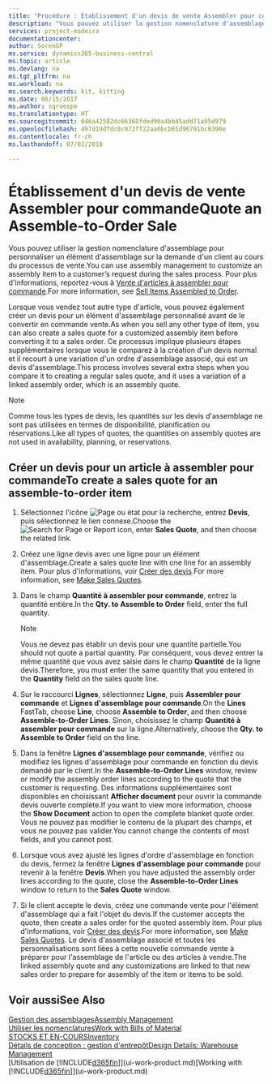 ```yaml
---
title: "Procédure : Établissement d'un devis de vente Assembler pour commande | Microsoft Docs"
description: "Vous pouvez utiliser la gestion nomenclature d'assemblage pour personnaliser un élément d'assemblage sur la demande d'un client au cours du processus de vente."
services: project-madeira
documentationcenter: 
author: SorenGP
ms.service: dynamics365-business-central
ms.topic: article
ms.devlang: na
ms.tgt_pltfrm: na
ms.workload: na
ms.search.keywords: kit, kitting
ms.date: 08/15/2017
ms.author: sgroespe
ms.translationtype: HT
ms.sourcegitcommit: 046a42582dc66368fded90a4bb45add71a95d979
ms.openlocfilehash: 497d19dfdc8c972ff22aa0bcb65d96791bc8390e
ms.contentlocale: fr-ch
ms.lasthandoff: 07/02/2018

---
```

# <a name="quote-an-assemble-to-order-sale"></a><span data-ttu-id="ff2a4-103">Établissement d'un devis de vente Assembler pour commande</span><span class="sxs-lookup"><span data-stu-id="ff2a4-103">Quote an Assemble-to-Order Sale</span></span>
<span data-ttu-id="ff2a4-104">Vous pouvez utiliser la gestion nomenclature d'assemblage pour personnaliser un élément d'assemblage sur la demande d'un client au cours du processus de vente.</span><span class="sxs-lookup"><span data-stu-id="ff2a4-104">You can use assembly management to customize an assembly item to a customer’s request during the sales process.</span></span> <span data-ttu-id="ff2a4-105">Pour plus d'informations, reportez-vous à [Vente d'articles à assembler pour commande](assembly-how-to-sell-items-assembled-to-order.md).</span><span class="sxs-lookup"><span data-stu-id="ff2a4-105">For more information, see [Sell Items Assembled to Order](assembly-how-to-sell-items-assembled-to-order.md).</span></span>  

<span data-ttu-id="ff2a4-106">Lorsque vous vendez tout autre type d'article, vous pouvez également créer un devis pour un élément d'assemblage personnalisé avant de le convertir en commande vente.</span><span class="sxs-lookup"><span data-stu-id="ff2a4-106">As when you sell any other type of item, you can also create a sales quote for a customized assembly item before converting it to a sales order.</span></span> <span data-ttu-id="ff2a4-107">Ce processus implique plusieurs étapes supplémentaires lorsque vous le comparez à la création d'un devis normal et il recourt à une variation d'un ordre d'assemblage associé, qui est un devis d'assemblage.</span><span class="sxs-lookup"><span data-stu-id="ff2a4-107">This process involves several extra steps when you compare it to creating a regular sales quote, and it uses a variation of a linked assembly order, which is an assembly quote.</span></span>

> [!NOTE]  
>  <span data-ttu-id="ff2a4-108">Comme tous les types de devis, les quantités sur les devis d'assemblage ne sont pas utilisées en termes de disponibilité, planification ou réservations.</span><span class="sxs-lookup"><span data-stu-id="ff2a4-108">Like all types of quotes, the quantities on assembly quotes are not used in availability, planning, or reservations.</span></span>  

## <a name="to-create-a-sales-quote-for-an-assemble-to-order-item"></a><span data-ttu-id="ff2a4-109">Créer un devis pour un article à assembler pour commande</span><span class="sxs-lookup"><span data-stu-id="ff2a4-109">To create a sales quote for an assemble-to-order item</span></span>  
1.  <span data-ttu-id="ff2a4-110">Sélectionnez l'icône ![Page ou état pour la recherche](media/ui-search/search_small.png "icône Page ou état pour la recherche"), entrez **Devis**, puis sélectionnez le lien connexe.</span><span class="sxs-lookup"><span data-stu-id="ff2a4-110">Choose the ![Search for Page or Report](media/ui-search/search_small.png "Search for Page or Report icon") icon, enter **Sales Quote**, and then choose the related link.</span></span>  
2.  <span data-ttu-id="ff2a4-111">Créez une ligne devis avec une ligne pour un élément d'assemblage.</span><span class="sxs-lookup"><span data-stu-id="ff2a4-111">Create a sales quote line with one line for an assembly item.</span></span> <span data-ttu-id="ff2a4-112">Pour plus d'informations, voir [Créer des devis](sales-how-make-offers.md).</span><span class="sxs-lookup"><span data-stu-id="ff2a4-112">For more information, see [Make Sales Quotes](sales-how-make-offers.md).</span></span>  
3.  <span data-ttu-id="ff2a4-113">Dans le champ **Quantité à assembler pour commande**, entrez la quantité entière.</span><span class="sxs-lookup"><span data-stu-id="ff2a4-113">In the **Qty. to Assemble to Order** field, enter the full quantity.</span></span>

    > [!NOTE]  
    >  <span data-ttu-id="ff2a4-114">Vous ne devez pas établir un devis pour une quantité partielle.</span><span class="sxs-lookup"><span data-stu-id="ff2a4-114">You should not quote a partial quantity.</span></span> <span data-ttu-id="ff2a4-115">Par conséquent, vous devez entrer la même quantité que vous avez saisie dans le champ **Quantité** de la ligne devis.</span><span class="sxs-lookup"><span data-stu-id="ff2a4-115">Therefore, you must enter the same quantity that you entered in the **Quantity** field on the sales quote line.</span></span>  

4.  <span data-ttu-id="ff2a4-116">Sur le raccourci **Lignes**, sélectionnez **Ligne**, puis **Assembler pour commande** et **Lignes d'assemblage pour commande**.</span><span class="sxs-lookup"><span data-stu-id="ff2a4-116">On the **Lines** FastTab, choose **Line**, choose **Assemble to Order**, and then choose **Assemble-to-Order Lines**.</span></span> <span data-ttu-id="ff2a4-117">Sinon, choisissez le champ **Quantité à assembler pour commande** sur la ligne.</span><span class="sxs-lookup"><span data-stu-id="ff2a4-117">Alternatively, choose the **Qty. to Assemble to Order** field on the line.</span></span>  
5.  <span data-ttu-id="ff2a4-118">Dans la fenêtre **Lignes d'assemblage pour commande**, vérifiez ou modifiez les lignes d'assemblage pour commande en fonction du devis demandé par le client.</span><span class="sxs-lookup"><span data-stu-id="ff2a4-118">In the **Assemble-to-Order Lines** window, review or modify the assembly order lines according to the quote that the customer is requesting.</span></span> <span data-ttu-id="ff2a4-119">Des informations supplémentaires sont disponibles en choisissant **Afficher document** pour ouvrir la commande devis ouverte complète.</span><span class="sxs-lookup"><span data-stu-id="ff2a4-119">If you want to view more information, choose the **Show Document** action to open the complete blanket quote order.</span></span> <span data-ttu-id="ff2a4-120">Vous ne pouvez pas modifier le contenu de la plupart des champs, et vous ne pouvez pas valider.</span><span class="sxs-lookup"><span data-stu-id="ff2a4-120">You cannot change the contents of most fields, and you cannot post.</span></span>  
6.  <span data-ttu-id="ff2a4-121">Lorsque vous avez ajusté les lignes d'ordre d'assemblage en fonction du devis, fermez la fenêtre **Lignes d'assemblage pour commande** pour revenir à la fenêtre **Devis**.</span><span class="sxs-lookup"><span data-stu-id="ff2a4-121">When you have adjusted the assembly order lines according to the quote, close the **Assemble-to-Order Lines** window to return to the **Sales Quote** window.</span></span>  
7.  <span data-ttu-id="ff2a4-122">Si le client accepte le devis, créez une commande vente pour l'élément d'assemblage qui a fait l'objet du devis.</span><span class="sxs-lookup"><span data-stu-id="ff2a4-122">If the customer accepts the quote, then create a sales order for the quoted assembly item.</span></span> <span data-ttu-id="ff2a4-123">Pour plus d'informations, voir [Créer des devis](sales-how-make-offers.md).</span><span class="sxs-lookup"><span data-stu-id="ff2a4-123">For more information, see [Make Sales Quotes](sales-how-make-offers.md).</span></span> <span data-ttu-id="ff2a4-124">Le devis d'assemblage associé et toutes les personnalisations sont liées à cette nouvelle commande vente à préparer pour l'assemblage de l'article ou des articles à vendre.</span><span class="sxs-lookup"><span data-stu-id="ff2a4-124">The linked assembly quote and any customizations are linked to that new sales order to prepare for assembly of the item or items to be sold.</span></span>  

## <a name="see-also"></a><span data-ttu-id="ff2a4-125">Voir aussi</span><span class="sxs-lookup"><span data-stu-id="ff2a4-125">See Also</span></span>  
[<span data-ttu-id="ff2a4-126">Gestion des assemblages</span><span class="sxs-lookup"><span data-stu-id="ff2a4-126">Assembly Management</span></span>](assembly-assemble-items.md)  
[<span data-ttu-id="ff2a4-127">Utiliser les nomenclatures</span><span class="sxs-lookup"><span data-stu-id="ff2a4-127">Work with Bills of Material</span></span>](inventory-how-work-BOMs.md)  
[<span data-ttu-id="ff2a4-128">STOCKS ET EN-COURS</span><span class="sxs-lookup"><span data-stu-id="ff2a4-128">Inventory</span></span>](inventory-manage-inventory.md)  
[<span data-ttu-id="ff2a4-129">Détails de conception : gestion d'entrepôt</span><span class="sxs-lookup"><span data-stu-id="ff2a4-129">Design Details: Warehouse Management</span></span>](design-details-warehouse-management.md)  
<span data-ttu-id="ff2a4-130">[Utilisation de [!INCLUDE[d365fin](includes/d365fin_md.md)]](ui-work-product.md)</span><span class="sxs-lookup"><span data-stu-id="ff2a4-130">[Working with [!INCLUDE[d365fin](includes/d365fin_md.md)]](ui-work-product.md)</span></span>


